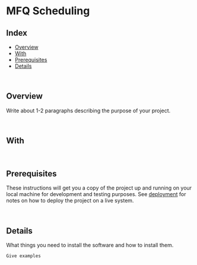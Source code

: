 # MFQ Scheduling

## Index
+ [Overview](#ov)
+ [With](#with)
+ [Prerequisites](#pre)
+ [Details](#details)

<br>

## Overview <a name = "ov"></a>
Write about 1-2 paragraphs describing the purpose of your project.

<br>

## With <a name = "with"></a>

<br>

## Prerequisites <a name = "pre"></a>
These instructions will get you a copy of the project up and running on your local machine for development and testing purposes. See [deployment](#deployment) for notes on how to deploy the project on a live system.

<br>

## Details <a name = "details"></a>

What things you need to install the software and how to install them.


```
Give examples
```
